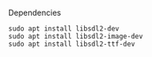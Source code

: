 
Dependencies

    sudo apt install libsdl2-dev
    sudo apt install libsdl2-image-dev
    sudo apt install libsdl2-ttf-dev


